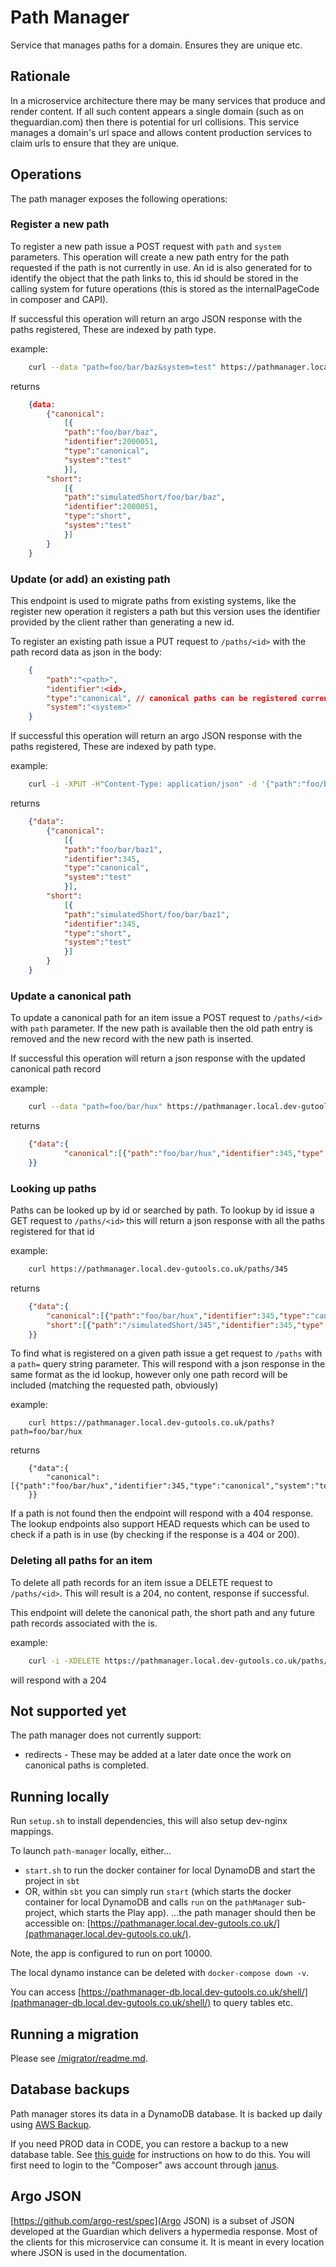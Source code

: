 Path Manager
============

Service that manages paths for a domain. Ensures they are unique etc.

## Rationale

In a microservice architecture there may be many services that produce and render content. If all such content appears
a single domain (such as on theguardian.com) then there is potential for url collisions. This service manages a domain's
url space and allows content production services to claim urls to ensure that they are unique.

## Operations

The path manager exposes the following operations:

### Register a new path

To register a new path issue a POST request with ```path``` and ```system``` parameters. This operation will create a new path entry for the path
requested if the path is not currently in use. An id is also generated for to identify the object that the path links to,
this id should be stored in the calling system for future operations (this is stored as the internalPageCode in composer and CAPI).

If successful this operation will return an argo JSON response with the paths registered, These are indexed by path type.

example:

```sh
    curl --data "path=foo/bar/baz&system=test" https://pathmanager.local.dev-gutools.co.uk/paths
```

returns

```json
    {data: 
        {"canonical":
            [{
            "path":"foo/bar/baz",
            "identifier":2000051,
            "type":"canonical",
            "system":"test"
            }],
        "short":
            [{
            "path":"simulatedShort/foo/bar/baz",
            "identifier":2000051,
            "type":"short",
            "system":"test"
            }]
        }
    }
```


### Update (or add) an existing path

This endpoint is used to migrate paths from existing systems, like the register new operation it registers a path but 
this version uses the identifier provided by the client rather than generating a new id.

To register an existing path issue a PUT request to ```/paths/<id>``` with the path record data as json in the body:

```json
    {
        "path":"<path>",
        "identifier":<id>,
        "type":"canonical", // canonical paths can be registered currently
        "system":"<system>"
    }
```

If successful this operation will return an argo JSON response with the paths registered, These are indexed by path type.

example:

```sh
    curl -i -XPUT -H"Content-Type: application/json" -d '{"path":"foo/bar/baz1","identifier":345,"type":"canonical","system":"test"}' https://pathmanager.local.dev-gutools.co.uk/paths/345
```

returns

```json
    {"data": 
        {"canonical":
            [{
            "path":"foo/bar/baz1",
            "identifier":345,
            "type":"canonical",
            "system":"test"
            }],
        "short":
            [{
            "path":"simulatedShort/foo/bar/baz1",
            "identifier":345,
            "type":"short",
            "system":"test"
            }]
        }
    }
```


### Update a canonical path

To update a canonical path for an item issue a POST request to ```/paths/<id>``` with ```path``` parameter.
If the new path is available then the old path entry is removed and the new record with the new path is inserted.

If successful this operation will return a json response with the updated canonical path record

example:

```sh
    curl --data "path=foo/bar/hux" https://pathmanager.local.dev-gutools.co.uk/paths/345
```

returns

```json
    {"data":{
            "canonical":[{"path":"foo/bar/hux","identifier":345,"type":"canonical","system":"test"}]
    }}
```


### Looking up paths

Paths can be looked up by id or searched by path. To lookup by id issue a GET request to ```/paths/<id>``` this will return a json response
with all the paths registered for that id 

example:

```sh
    curl https://pathmanager.local.dev-gutools.co.uk/paths/345
```

returns

```json
    {"data":{
        "canonical":[{"path":"foo/bar/hux","identifier":345,"type":"canonical","system":"test"}],
        "short":[{"path":"/simulatedShort/345","identifier":345,"type":"short","system":"test"}]    
    }}
```

To find what is registered on a given path issue a get request to ```/paths``` with a ```path=``` query string parameter. This will respond
with a json response in the same format as the id lookup, however only one path record will be included (matching the requested path, obviously)

example:

```
    curl https://pathmanager.local.dev-gutools.co.uk/paths?path=foo/bar/hux
```

returns

```
    {"data":{
        "canonical":[{"path":"foo/bar/hux","identifier":345,"type":"canonical","system":"test"}]   
    }}
```

If a path is not found then the endpoint will respond with a 404 response. The lookup endpoints also support HEAD requests which can be used to 
check if a path is in use (by checking if the response is a 404 or 200).


### Deleting all paths for an item

To delete all path records for an item issue a DELETE request to ```/paths/<id>```. This will result is a 204, no content, response if successful.

This endpoint will delete the canonical path, the short path and any future path records associated with the is.

example:

```sh
    curl -i -XDELETE https://pathmanager.local.dev-gutools.co.uk/paths/345
```

will respond with a 204



## Not supported yet

The path manager does not currently support:

* redirects - These may be added at a later date once the work on canonical paths is completed.

## Running locally

Run `setup.sh` to install dependencies, this will also setup dev-nginx mappings.

To launch `path-manager` locally, either...
- `start.sh` to run the docker container for local DynamoDB and start the project in `sbt`
- OR, within `sbt` you can simply run `start`  (which starts the docker container for local DynamoDB and calls `run` on the `pathManager` sub-project, which starts the Play app). 
...the path manager should then be accessible on: [https://pathmanager.local.dev-gutools.co.uk/](pathmanager.local.dev-gutools.co.uk/).

Note, the app is configured to run on port 10000.

The local dynamo instance can be deleted with `docker-compose down -v`.

You can access [https://pathmanager-db.local.dev-gutools.co.uk/shell/](pathmanager-db.local.dev-gutools.co.uk/shell/) to query tables etc.


## Running a migration

Please see [/migrator/readme.md](migrator/readme.md).

## Database backups

Path manager stores its data in a DynamoDB database. It is backed up daily using [AWS Backup](https://docs.aws.amazon.com/aws-backup/latest/devguide/whatisbackup.html).

If you need PROD data in CODE, you can restore a backup to a new database table. See [this guide](https://docs.aws.amazon.com/aws-backup/latest/devguide/restoring-dynamodb.html) for instructions on how to do this. You will first need to login to the "Composer" aws account through [janus](https://janus.gutools.co.uk/).

## Argo JSON 

[https://github.com/argo-rest/spec](Argo JSON) is a subset of JSON developed at the Guardian which delivers a hypermedia response. Most of the clients for this microservice can consume it. It is meant in every location where JSON is used in the documentation. 